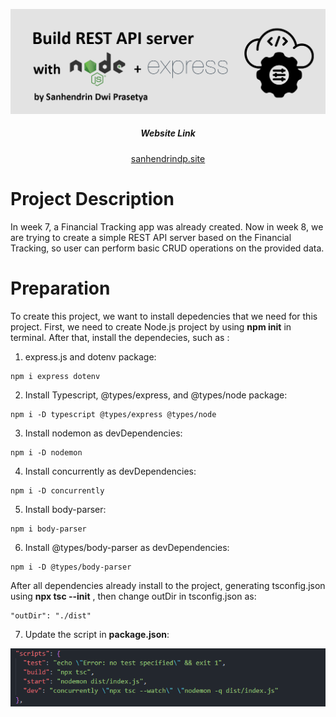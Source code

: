 ![Banner](images/Build%20REST%20API%20Server.png)

<h5 align="center">Website Link</h5>
<p align="center">
<a href="https://sanhendrindp.site/">sanhendrindp.site</a>
</p>

# Project Description

In week 7, a Financial Tracking app was already created. Now in week 8, we are trying to create a simple REST API server based on the Financial Tracking, so user can perform basic CRUD operations on the provided data.

# Preparation

To create this project, we want to install depedencies that we need for this project. First, we need to create Node.js project by using **npm init** in terminal. After that, install the dependecies, such as :

1. express.js and dotenv package:

```
npm i express dotenv
```

2. Install Typescript, @types/express, and @types/node package:

```
npm i -D typescript @types/express @types/node
```

3. Install nodemon as devDependencies:

```
npm i -D nodemon
```

4. Install concurrently as devDependencies:

```
npm i -D concurrently
```

5. Install body-parser:

```
npm i body-parser
```

6. Install @types/body-parser as devDependencies:

```
npm i -D @types/body-parser
```

After all dependencies already install to the project, generating tsconfig.json using **npx tsc --init** , then change outDir in tsconfig.json as:

```
"outDir": "./dist"
```

7. Update the script in **package.json**:
<p align="center">
    <img src="images/packageJSON.PNG">
</p>

<!-- # Install Postman & test APIs -->
